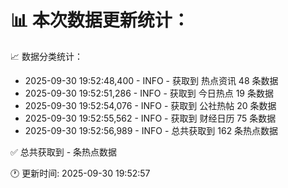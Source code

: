 📊 本次数据更新统计：
==========================

📈 数据分类统计：
- 2025-09-30 19:52:48,400 - INFO - 获取到 热点资讯 48 条数据
- 2025-09-30 19:52:51,286 - INFO - 获取到 今日热点 19 条数据
- 2025-09-30 19:52:54,076 - INFO - 获取到 公社热帖 20 条数据
- 2025-09-30 19:52:55,562 - INFO - 获取到 财经日历 75 条数据
- 2025-09-30 19:52:56,989 - INFO - 总共获取到 162 条热点数据

✅ 总共获取到 - 条热点数据

🕐 更新时间: 2025-09-30 19:52:57
